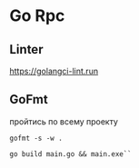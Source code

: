 # Go Rpc

## Linter

https://golangci-lint.run

## GoFmt

пройтись по всему проекту

```shell
gofmt -s -w .
```


```shell
go build main.go && main.exe``
```
